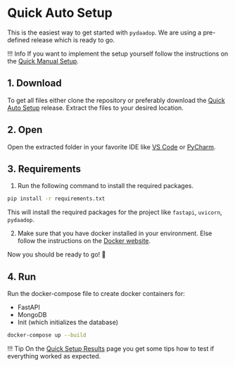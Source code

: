 # Quick Auto Setup

This is the easiest way to get started with `pydaadop`.
We are using a pre-defined release which is ready to go.

!!! Info
    If you want to implement the setup yourself follow the instructions on the [Quick Manual Setup](./quick_manual.md).

## 1. Download
To get all files either clone the repository or preferably download the [Quick Auto Setup]() release.
Extract the files to your desired location.

## 2. Open
Open the extracted folder in your favorite IDE like [VS Code](https://code.visualstudio.com/) or [PyCharm](https://www.jetbrains.com/pycharm/).

## 3. Requirements

1. Run the following command to install the required packages.
```bash
pip install -r requirements.txt
```

This will install the required packages for the project like `fastapi`, `uvicorn`, `pydaadop`.

2. Make sure that you have docker installed in your environment.
Else follow the instructions on the [Docker website](https://docs.docker.com/get-docker/).

Now you should be ready to go! 🚀

## 4. Run
Run the docker-compose file to create docker containers for:

- FastAPI
- MongoDB
- Init (which initializes the database)

```bash
docker-compose up --build
```

!!! Tip
    On the [Quick Setup Results](./quick_results.md) page you get some tips how to test if everything worked as expected.





